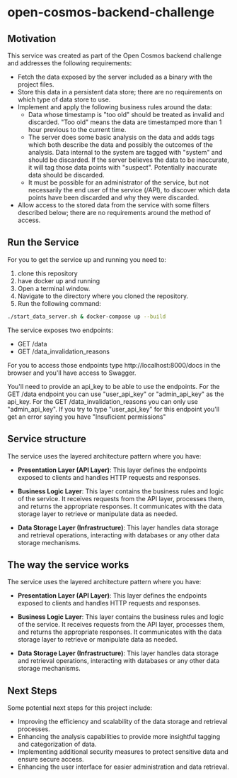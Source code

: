 # open-cosmos-backend-challenge


## Motivation

This service was created as part of the Open Cosmos backend challenge and addresses the following requirements:

- Fetch the data exposed by the server included as a binary with the project files.
- Store this data in a persistent data store; there are no requirements on which type of data store to use.
- Implement and apply the following business rules around the data:
  - Data whose timestamp is "too old" should be treated as invalid and discarded. "Too old" means the data are timestamped more than 1 hour previous to the current time.
  - The server does some basic analysis on the data and adds tags which both describe the data and possibly the outcomes of the analysis. Data internal to the system are tagged with "system" and should be discarded. If the server believes the data to be inaccurate, it will tag those data points with "suspect". Potentially inaccurate data should be discarded.
  - It must be possible for an administrator of the service, but not necessarily the end user of the service (/API), to discover which data points have been discarded and why they were discarded.
- Allow access to the stored data from the service with some filters described below; there are no requirements around the method of access.

## Run the Service

For you to get the service up and running you need to:
1. clone this repository 
2. have docker up and running
3. Open a terminal window.
4. Navigate to the directory where you cloned the repository.
5. Run the following command:
```bash
./start_data_server.sh & docker-compose up --build
```

The service exposes two endpoints: 
- GET /data 
- GET /data_invalidation_reasons

For you to access those endpoints type http://localhost:8000/docs in the browser and you'll have access to Swagger.

You'll need to provide an api_key to be able to use the endpoints. For the GET /data endpoint you can use "user_api_key" or "admin_api_key" as the api_key.  For the GET /data_invalidation_reasons you can only use "admin_api_key". If you try to type "user_api_key" for this endpoint you'll get an error saying you have "Insuficient permissions"


## Service structure

The service uses the layered architecture pattern where you have:
- **Presentation Layer (API Layer)**: This layer defines the endpoints exposed to clients and handles HTTP requests and responses.

- **Business Logic Layer**: This layer contains the business rules and logic of the service. 
It receives requests from the API layer, processes them, and returns the appropriate responses. 
It communicates with the data storage layer to retrieve or manipulate data as needed.

- **Data Storage Layer (Infrastructure)**: This layer handles data storage and retrieval operations, 
interacting with databases or any other data storage mechanisms.

## The way the service works

The service uses the layered architecture pattern where you have:
- **Presentation Layer (API Layer)**: This layer defines the endpoints exposed to clients and handles HTTP requests and responses.

- **Business Logic Layer**: This layer contains the business rules and logic of the service. 
It receives requests from the API layer, processes them, and returns the appropriate responses. 
It communicates with the data storage layer to retrieve or manipulate data as needed.

- **Data Storage Layer (Infrastructure)**: This layer handles data storage and retrieval operations, 
interacting with databases or any other data storage mechanisms.

## Next Steps

Some potential next steps for this project include:

- Improving the efficiency and scalability of the data storage and retrieval processes.
- Enhancing the analysis capabilities to provide more insightful tagging and categorization of data.
- Implementing additional security measures to protect sensitive data and ensure secure access.
- Enhancing the user interface for easier administration and data retrieval.

